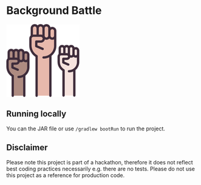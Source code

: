 # Background Battle


![logo](src/main/resources/static/images/android-icon-192x192.png)

## Running locally

You can the JAR file or use `/gradlew bootRun` to run the project.

## Disclaimer

Please note this project is part of a hackathon, therefore it does not reflect best coding practices necessarily e.g. there are no tests. Please do not use this project as a reference for production code.